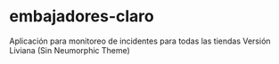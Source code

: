 # embajadores-claro
Aplicación para monitoreo de incidentes para todas las tiendas
Versión Liviana (Sin Neumorphic Theme)

